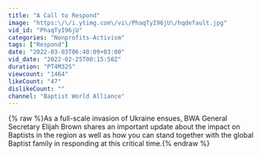 ```yaml
---
title: "A Call to Respond"
image: "https:\/\/i.ytimg.com\/vi\/PhaqTyI96jU\/hqdefault.jpg"
vid_id: "PhaqTyI96jU"
categories: "Nonprofits-Activism"
tags: ["Respond"]
date: "2022-03-03T06:40:09+03:00"
vid_date: "2022-02-25T00:15:50Z"
duration: "PT4M32S"
viewcount: "1464"
likeCount: "47"
dislikeCount: ""
channel: "Baptist World Alliance"
---
```

{% raw %}As a full-scale invasion of Ukraine ensues, BWA General Secretary Elijah Brown shares an important update about the impact on Baptists in the region as well as how you can stand together with the global Baptist family in responding at this critical time.{% endraw %}
